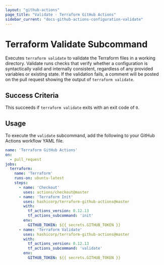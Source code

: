 ```yaml
---
layout: "github-actions"
page_title: "Validate - Terraform GitHub Actions"
sidebar_current: "docs-github-actions-configuration-validate"
---
```


# Terraform Validate Subcommand

Executes `terraform validate` to validate the Terraform files in a working directory. Validate runs checks that verify whether a configuration is syntactically valid and internally consistent, regardless of any provided variables or existing state. If the validation fails, a comment will be posted on the pull request showing the output of `terraform validate`.

## Success Criteria

This succeeds if `terraform validate` exits with an exit code of `0`.

## Usage

To execute the `validate` subcommand, add the following to your GitHub Actions workflow YAML file.

```yaml
name: 'Terraform GitHub Actions'
on:
  - pull_request
jobs:
  terraform:
    name: 'Terraform'
    runs-on: ubuntu-latest
    steps:
      - name: 'Checkout'
        uses: actions/checkout@master
      - name: 'Terraform Init'
        uses: hashicorp/terraform-github-actions@master
        with:
          tf_actions_version: 0.12.13
          tf_actions_subcommand: 'init'
        env:
          GITHUB_TOKEN: ${{ secrets.GITHUB_TOKEN }}
      - name: 'Terraform Validate'
        uses: hashicorp/terraform-github-actions@master
        with:
          tf_actions_version: 0.12.13
          tf_actions_subcommand: 'validate'
        env:
          GITHUB_TOKEN: ${{ secrets.GITHUB_TOKEN }}
```
